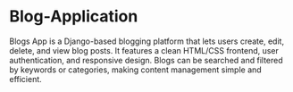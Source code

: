 # Blog-Application
Blogs App is a Django-based blogging platform that lets users create, edit, delete, and view blog posts. It features a clean HTML/CSS frontend, user authentication, and responsive design. Blogs can be searched and filtered by keywords or categories, making content management simple and efficient.
